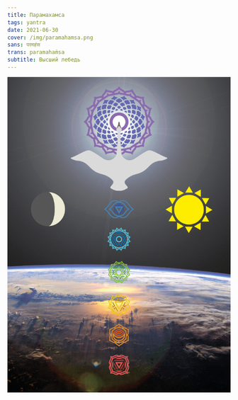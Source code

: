 ```yaml
---
title: Парамахамса
tags: yantra
date: 2021-06-30
cover: /img/paramahamsa.png
sans: परमहंस
trans: paramahaṁsa
subtitle: Высший лебедь
---
```



![Парамахамса](/img/paramahamsa.png)
